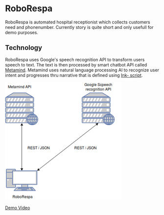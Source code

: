 # RoboRespa

RoboRespa is automated hospital receptionist which collects customers need and phonenumber.
Currently story is quite short and only usefull for demo purposes.

## Technology

RoboRespa uses Google's speech recognition API to transform users speech to text.
The text is then processed by smart chatbot API called [Metamind](https://github.com/Metatavu/metamind-api).
Metamind uses natural language processing AI to recognize user intent and progresses thru narrative that is defined using [Ink- script](https://www.inklestudios.com/ink/).

![Communication diagram](https://github.com/Metatavu/RoboRespa/blob/master/RoboRespa.png?raw=true "")


[Demo Video](https://youtu.be/ge222ycS2TU)
